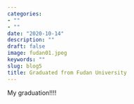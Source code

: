 ```yaml
---
categories:
- ""
- ""
date: "2020-10-14"
description: ""
draft: false
image: fudan01.jpeg
keywords: ""
slug: blog5
title: Graduated from Fudan University
---
```


My graduation!!!!